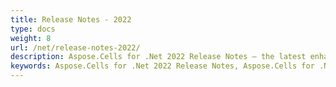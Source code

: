 ```yaml
---
title: Release Notes - 2022
type: docs
weight: 8
url: /net/release-notes-2022/
description: Aspose.Cells for .Net 2022 Release Notes – the latest enhancements, new features, and fixes.
keywords: Aspose.Cells for .Net 2022 Release Notes, Aspose.Cells for .Net 2022 updates and fixes
---
```


